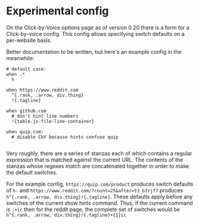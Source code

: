 # Experimental config

On the Click-by-Voice options page as of version 0.20 there is a form
for a Click-by-voice config.  This config allows specifying switch
defaults on a per-website basis.

Better documentation to be written, but here's an example config in the
meanwhile:
```
# default case:
when .*
  h

when https://www.reddit.com
  ^{.rank, .arrow, div.thing}
  !{.tagline}

when github.com
  # don't hint line numbers
  !{table.js-file-line-container}
  
when quip.com:
  # disable CbV because hints confuse quip
  -
```

Very roughly, there are a series of stanzas each of which contains a
regular expression that is matched against the current URL.  The
contents of the stanzas whose regexes match are concatenated together in
order to make the default switches.

For the example config, `https://quip.com/product` produces switch
defaults of `h-` and `https://www.reddit.com/?count=25&after=t3_b7rjf7`
produces `h^{.rank, .arrow, div.thing}!{.tagline}`.  These defaults apply
before any switches of the current show hints command.  Thus, if the
current command is `:+ic` then for the reddit page, the complete set of
switches would be `h^{.rank, .arrow, div.thing}!{.tagline}+{1}ic`
